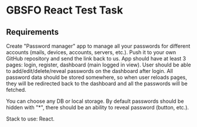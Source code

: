 # GBSFO React Test Task

## Requirements

Create "Password manager" app to manage all your passwords for different accounts (mails, devices, accounts, servers, etc.). Push it to your own GitHub repository and send the link back to us.
App should have at least 3 pages: login, register, dashboard (main logged in view).
User should be able to add/edit/delete/reveal passwords on the dashboard after login. 
All password data should be stored somewhere, so when user reloads pages, they will be redirected back to the dashboard and all the passwords will be fetched.

You can choose any DB or local storage. 
By default passwords should be hidden with "*", there should be an ability to reveal password (button, etc.).

Stack to use: React.


